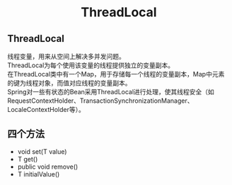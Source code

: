 # <center>ThreadLocal</center>

## ThreadLocal
线程变量，用来从空间上解决多并发问题。  
ThreadLocal为每个使用该变量的线程提供独立的变量副本。  
在ThreadLocal类中有一个Map，用于存储每一个线程的变量副本，Map中元素的键为线程对象，而值对应线程的变量副本。  
Spring对一些有状态的Bean采用ThreadLocal进行处理，使其线程安全（如RequestContextHolder、TransactionSynchronizationManager、LocaleContextHolder等）。  

## 四个方法
- void set(T value)
- T get()
- public void remove()
- T initialValue()
